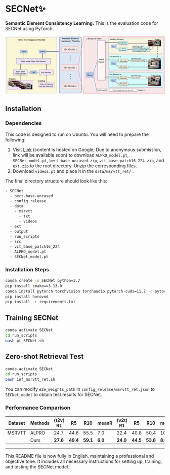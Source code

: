 # SECNet✨
**Semantic Element Consistency Learning.** This is the evaluation code for SECNet using PyTorch. 

![Framework](fig/Framework.jpg)

## Installation
### Dependencies
This code is designed to run on Ubuntu. You will need to prepare the following:

1. Visit [Link](#) (content is hosted on Google; Due to anonymous submission, link will be available soon) to download `ALPRO_model.pt`, `SECNet_model.pt`, `bert-base-uncased.zip`, `vit_base_patch16_224.zip`, and `ext.zip` to the root directory. Unzip the corresponding files. 
2. Download `videos.pt` and place it in the `data/msrvtt_ret/` . 

The final directory structure should look like this:
```
- SECNet  
  - bert-base-uncased  
  - config_release  
  - data 
    - msrvtt  
      - txt
      - videos
  - ext
  - output
  - run_scripts
  - src
  - vit_base_patch16_224
  - ALPRO_model.pt
  - SECNet_model.pt
```

### Installation Steps
```bash
conda create -n SECNet python=3.7
pip install cmake==3.13.0
conda install pytorch torchvision torchaudio pytorch-cuda=11.7 -c pytorch -c nvidia 
pip install horovod
pip install -r requirements.txt
```

## Training SECNet
```bash
conda activate SECNet
cd run_scripts
bash pt_SECNet.sh
```

## Zero-shot Retrieval Test
```bash
conda activate SECNet
cd run_scripts
bash inf_msrvtt_ret.sh
```
You can modify `e2e_weights_path` in `config_release/msrvtt_ret.json` to `SECNet_model` to obtain test results for SECNet.

### Performance Comparison
| Dataset | Methods | (t2v) R1 | R5   | R10  | meanR | (v2t) R1 | R5   | R10  | meanR |
|---------|---------|----------|------|------|-------|----------|------|------|-------|
| MSRVTT  | ALPRO   | 24.7     | 44.6 | 55.5 | 7.0   | 22.4     | 40.8 | 50.4 | 10.0  |
|         | Ours    | **27.6** | **49.4** | **59.1** | **6.0** | **24.0** | **44.5** | **53.8** | **8.0**  |

---

This README file is now fully in English, maintaining a professional and objective tone. It includes all necessary instructions for setting up, training, and testing the SECNet model.
